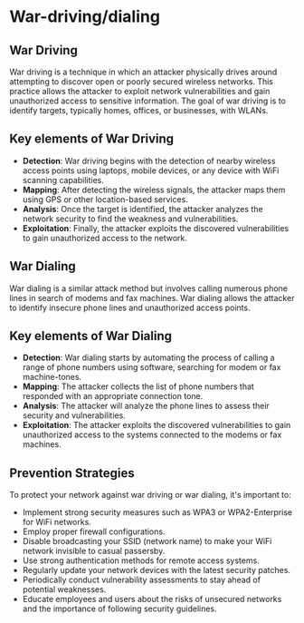 # War-driving/dialing

## War Driving

War driving is a technique in which an attacker physically drives around attempting to discover open or poorly secured wireless networks. This practice allows the attacker to exploit network vulnerabilities and gain unauthorized access to sensitive information. The goal of war driving is to identify targets, typically homes, offices, or businesses, with WLANs.

## Key elements of War Driving

- **Detection**: War driving begins with the detection of nearby wireless access points using laptops, mobile devices, or any device with WiFi scanning capabilities.
- **Mapping**: After detecting the wireless signals, the attacker maps them using GPS or other location-based services.
- **Analysis**: Once the target is identified, the attacker analyzes the network security to find the weakness and vulnerabilities.
- **Exploitation**: Finally, the attacker exploits the discovered vulnerabilities to gain unauthorized access to the network.

## War Dialing

War dialing is a similar attack method but involves calling numerous phone lines in search of modems and fax machines. War dialing allows the attacker to identify insecure phone lines and unauthorized access points.

## Key elements of War Dialing

- **Detection**: War dialing starts by automating the process of calling a range of phone numbers using software, searching for modem or fax machine-tones.
- **Mapping**: The attacker collects the list of phone numbers that responded with an appropriate connection tone.
- **Analysis**: The attacker will analyze the phone lines to assess their security and vulnerabilities.
- **Exploitation**: The attacker exploits the discovered vulnerabilities to gain unauthorized access to the systems connected to the modems or fax machines.

## Prevention Strategies

To protect your network against war driving or war dialing, it's important to:

- Implement strong security measures such as WPA3 or WPA2-Enterprise for WiFi networks.
- Employ proper firewall configurations.
- Disable broadcasting your SSID (network name) to make your WiFi network invisible to casual passersby.
- Use strong authentication methods for remote access systems.
- Regularly update your network devices with the latest security patches.
- Periodically conduct vulnerability assessments to stay ahead of potential weaknesses.
- Educate employees and users about the risks of unsecured networks and the importance of following security guidelines.
